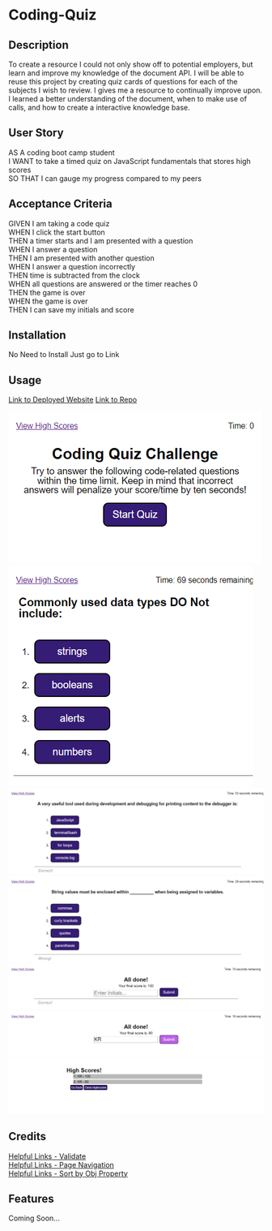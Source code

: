 # Coding-Quiz

## Description

To create a resource I could not only show off to potential employers, but learn and improve my knowledge of the document API. I will be able to reuse this project by creating quiz cards of questions for each of the subjects I wish to review. I gives me a resource to continually improve upon. I learned a better understanding of the document, when to make use of calls, and how to create a interactive knowledge base.

## User Story

AS A coding boot camp student  
I WANT to take a timed quiz on JavaScript fundamentals that stores high scores  
SO THAT I can gauge my progress compared to my peers

## Acceptance Criteria

GIVEN I am taking a code quiz  
WHEN I click the start button  
THEN a timer starts and I am presented with a question  
WHEN I answer a question  
THEN I am presented with another question  
WHEN I answer a question incorrectly  
THEN time is subtracted from the clock  
WHEN all questions are answered or the timer reaches 0  
THEN the game is over  
WHEN the game is over  
THEN I can save my initials and score

## Installation

No Need to Install Just go to Link

## Usage

[Link to Deployed Website](https://kevinrhode.github.io/coding-quiz/)
[Link to Repo](https://github.com/KevinRhode/coding-quiz)


![Start](./assets/images/Start.png)
![FirstQuestion](./assets/images/FirstQuestion.png)
![Correct](./assets/images/Correct.png)
![Wrong](./assets/images/Wrong.png)
![End](./assets/images/End.png)
![Hover](./assets/images/Hover.png)
![Highscores](./assets/images/highscores.png)

## Credits

[Helpful Links - Validate](https://stackoverflow.com/questions/23556533/how-do-i-make-an-input-field-accept-only-letters-in-javascript)  
[Helpful Links - Page Navigation](https://stackoverflow.com/questions/16611497/how-can-i-get-the-name-of-an-html-page-in-javascript)  
[Helpful Links - Sort by Obj Property](https://www.programiz.com/javascript/examples/sort-array-objectsa)

## Features

Coming Soon...